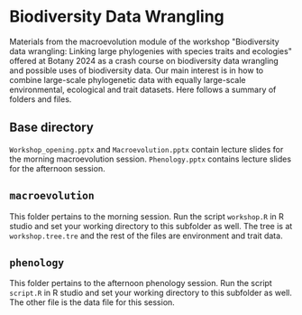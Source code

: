# Biodiversity Data Wrangling
Materials from the macroevolution module of the workshop "Biodiversity data wrangling: Linking large phylogenies with species traits and ecologies" offered at Botany 2024 as a crash course on biodiversity data wrangling and possible uses of biodiversity data. Our main interest is in how to combine large-scale phylogenetic data with equally large-scale environmental, ecological and trait datasets. Here follows a summary of folders and files.

## Base directory
`Workshop_opening.pptx` and `Macroevolution.pptx` contain lecture slides for the morning macroevolution session. `Phenology.pptx` contains lecture slides for the afternoon session.

## `macroevolution`
This folder pertains to the morning session. Run the script `workshop.R` in R studio and set your working directory to this subfolder as well. The tree is at `workshop.tree.tre` and the rest of the files are environment and trait data.

## `phenology`
This folder pertains to the afternoon phenology session. Run the script `script.R` in R studio and set your working directory to this subfolder as well. The other file is the data file for this session.

